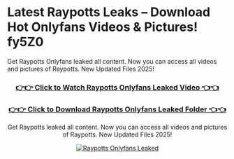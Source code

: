 # Latest Raypotts Leaks – Download Hot Onlyfans Videos & Pictures! fy5Z0

Get Raypotts Onlyfans leaked all content. Now you can access all videos and pictures of Raypotts. New Updated Files 2025!  
<div align="center">
  
### [👉👉 Click to Watch Raypotts Onlyfans Leaked Video 👈👈](https://links2leaks.com/raypotts)  
### [👉👉 Click to Download Raypotts Onlyfans Leaked Folder 👈👈](https://links2leaks.com/raypotts)  

Get Raypotts leaked all content. Now you can access all videos and pictures of Raypotts. New Updated Files 2025!  

[![Raypotts Onlyfans Leaked](https://i.ibb.co/93hzkbrt/l2l.gif)](https://links2leaks.com/raypotts)  

</div>
